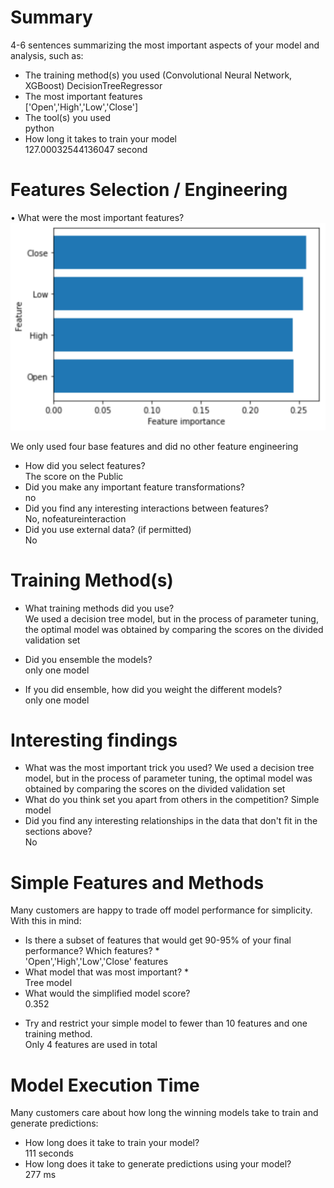 # Summary

4-6 sentences summarizing the most important aspects of your model and analysis, such as:

- The training method(s) you used (Convolutional Neural Network,
  XGBoost)
  DecisionTreeRegressor
- The most important features  
  ['Open','High','Low','Close']
- The tool(s) you used  
  python
- How long it takes to train your model  
  127.00032544136047 second

# Features Selection / Engineering

• What were the most important features?  
![Figure](./images/figure.png)

We only used four base features and did no other feature engineering

- How did you select features?  
  The score on the Public
- Did you make any important feature transformations?  
  no
- Did you find any interesting interactions between features?  
  No, nofeatureinteraction
- Did you use external data? (if permitted)  
  No

# Training Method(s)

- What training methods did you use?  
  We used a decision tree model, but in the process of parameter tuning, the optimal model was obtained by comparing the scores on the divided validation set

- Did you ensemble the models?  
  only one model
- If you did ensemble, how did you weight the different models?  
  only one model

# Interesting findings

- What was the most important trick you used?
  We used a decision tree model, but in the process of parameter tuning, the optimal model was obtained by comparing the scores on the divided validation set
- What do you think set you apart from others in the competition? Simple model
- Did you find any interesting relationships in the data that don't fit in the sections above?  
  No

# Simple Features and Methods

Many customers are happy to trade off model performance for simplicity. With this in mind:

- Is there a subset of features that would get 90-95% of your final
  performance? Which features? \*  
  'Open','High','Low','Close' features
- What model that was most important? \*  
  Tree model
- What would the simplified model score?  
  0.352

* Try and restrict your simple model to fewer than 10 features and one training method.  
  Only 4 features are used in total

# Model Execution Time

Many customers care about how long the winning models take to train and generate predictions:

- How long does it take to train your model?  
  111 seconds
- How long does it take to generate predictions using your model?  
  277 ms
